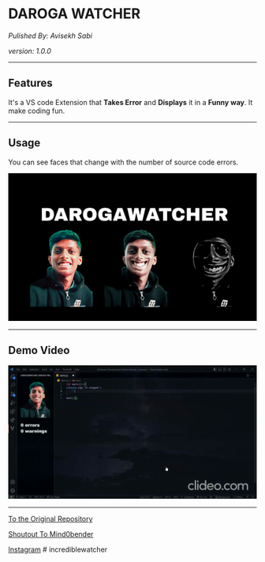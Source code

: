 # **DAROGA WATCHER**

_Pulished By: Avisekh Sabi_

_version: 1.0.0_

---

## **Features**

It's a VS code Extension that **Takes Error** and **Displays** it in a **Funny way**. It make coding fun.

---

## **Usage**

You can see faces that change with the number of source code errors.

![BANNER](https://raw.githubusercontent.com/avisekh3110/darogawatcher/main/assets/banner.jpg)

---

## **Demo Video**

![mehnatSeBanaHuaGif](https://raw.githubusercontent.com/avisekh3110/darogawatcher/main/assets/recorddaroga.gif)

---

[To the Original Repository]("https://github.com/avisekh3110/darogawatcher")

[Shoutout To Mind0bender]("https://github.com/mind0bender")

[Instagram]("https://www.instagram.com/avisekh_sabi/")
#   i n c r e d i b l e w a t c h e r 
 
 